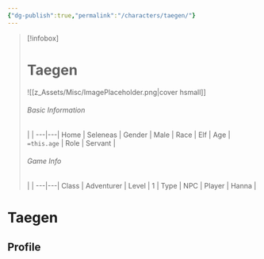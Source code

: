 ```yaml
---
{"dg-publish":true,"permalink":"/characters/taegen/"}
---
```



> [!infobox]
> # Taegen
> ![[z_Assets/Misc/ImagePlaceholder.png\|cover hsmall]]
> ###### Basic Information
>  |   |
> ---|---|
> Home | Seleneas |
> Gender | Male |
> Race | Elf |
> Age | `=this.age` |
> Role | Servant |
> ###### Game Info
>  |   |
> ---|---|
> Class | Adventurer |
> Level | 1 |
> Type | NPC |
> Player | Hanna |

# Taegen
## Profile


